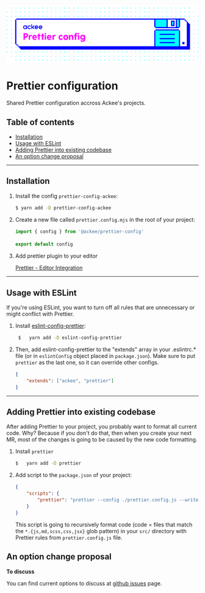 ![ackee|prettier-config-ackee](assets/ackee_git_fronted_prettier_config.png)

# Prettier configuration

Shared Prettier configuration accross Ackee's projects.

## Table of contents

-   [Installation](#installation)
-   [Usage with ESLint](#usage-with-eslint)
-   [Adding Prettier into existing codebase](#adding-prettier-into-existing-codebase)
-   [An option change proposal](#an-option-change-proposal)

---

## <a name="installation"></a>Installation

1.  Install the config `prettier-config-ackee`:

    ```bash
    $ yarn add -D prettier-config-ackee
    ```

2.  Create a new file called `prettier.config.mjs` in the root of your project:

    ```js
    import { config } from '@ackee/prettier-config'
    
    export default config
    ```

3.  Add prettier plugin to your editor

    [Prettier - Editor Integration](https://prettier.io/docs/en/editors.html)

---

## <a name="usage-with-eslint"></a>Usage with ESLint

If you're using ESLint, you want to turn off all rules that are unnecessary or might conflict with Prettier.

1.  Install [eslint-config-prettier](https://github.com/prettier/eslint-config-prettier):

    ```bash
     $   yarn add -D eslint-config-prettier
    ```


2.  Then, add eslint-config-prettier to the "extends" array in your .eslintrc.\* file (or in `eslintConfig` object placed in `package.json`). Make sure to put `prettier` as the last one, so it can override other configs.

    ```json
    {
        "extends": ["ackee", "prettier"]
    }
    ```

---

## <a name="adding-prettier-into-existing-codebase"></a>Adding Prettier into existing codebase

After adding Prettier to your project, you probably want to format all current code. Why? Because if you don't do that, then when you create your next MR, most of the changes is going to be caused by the new code formatting.

1. Install `prettier`
    ```bash
    $   yarn add -D prettier
    ```
2. Add script to the `package.json` of your project:
    ```json
    {
        "scripts": {
            "prettier": "prettier --config ./prettier.config.js --write 'src/**/*.{js,md,scss,css,jsx}'"
        }
    }
    ```
    This script is going to recursively format code (code = files that match the `*.{js,md,scss,css,jsx}` glob pattern) in your `src/` directory with Prettier rules from `prettier.config.js` file.

## <a name="an-option-change-proposal"></a>An option change proposal

**To discuss**

You can find current options to discuss at [github issues](https://github.com/AckeeCZ/prettier-config-ackee/issues) page.
